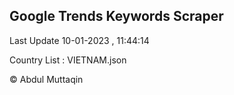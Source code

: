 

## Google Trends Keywords Scraper 
 
Last Update 10-01-2023 , 11:44:14

Country List :
VIETNAM.json



© Abdul Muttaqin 
